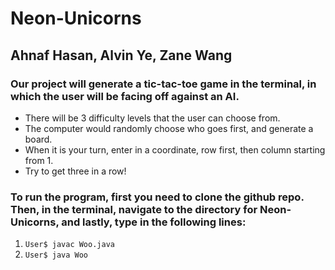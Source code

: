 # Neon-Unicorns
## Ahnaf Hasan, Alvin Ye, Zane Wang

### Our project will generate a tic-tac-toe game in the terminal, in which the user will be facing off against an AI.
* There will be 3 difficulty levels that the user can choose from.
* The computer would randomly choose who goes first, and generate a board.
* When it is your turn, enter in a coordinate, row first, then column starting from 1. 
* Try to get three in a row!

### To run the program, first you need to clone the github repo. Then, in the terminal, navigate to the directory for Neon-Unicorns, and lastly, type in the following lines:
1. `User$ javac Woo.java`
2. `User$ java Woo`
